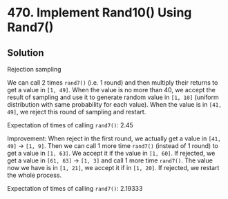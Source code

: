 # 470. Implement Rand10() Using Rand7()

## Solution

Rejection sampling

We can call 2 times `rand7()` (i.e. 1 round) and then multiply their returns to get a value in `[1, 49]`. When the value is no more than 40, we accept the result of sampling and use it to generate random value in `[1, 10]` (uniform distribution with same probability for each value). When the value is in `[41, 49]`, we reject this round of sampling and restart.

Expectation of times of calling `rand7()`: 2.45

Improvement: When reject in the first round, we actually get a value in `[41, 49]` -> `[1, 9]`. Then we can call 1 more time `rand7()` (instead of 1 round) to get a value in `[1, 63]`. We accept it if the value in `[1, 60]`. If rejected, we get a value in `[61, 63]` -> `[1, 3]` and call 1 more time `rand7()`. The value now we have is in `[1, 21]`, we accept it if in `[1, 20]`. If rejected, we restart the whole process.

Expectation of times of calling `rand7()`: 2.19333
